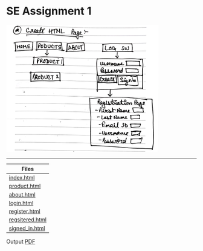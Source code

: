 # SE Assignment 1

<img src="image.png"  width="80%">

---

| Files                              |
| ---------------------------------- |
| [index.html](index.html)           |
| [product.html](product.html)       |
| [about.html](about.html)           |
| [login.html](login.html)           |
| [register.html](register.html)     |
| [regsitered.html](registered.html) |
| [signed_in.html](signed_in.html)   |

Output [PDF](https://drive.google.com/file/d/180-AXjNiuvO9YLPSwKwS0qst0xmYDjlP/view?usp=drive_link)

